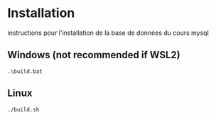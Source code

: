 # Installation

instructions pour l'installation de la base de données du cours mysql

## Windows (not recommended if WSL2)

`.\build.bat`

## Linux

`./build.sh`
